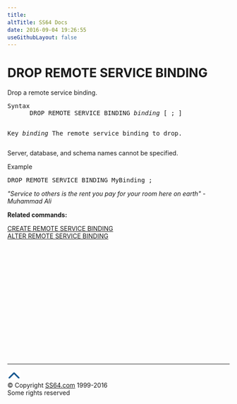 ```yaml
---
title:
altTitle: SS64 Docs
date: 2016-09-04 19:26:55
useGithubLayout: false
---
```

<!-- #BeginLibraryItem "/Library/head_sql.lbi" --><!-- #EndLibraryItem --><h1>DROP  REMOTE SERVICE BINDING</h1>
<p>Drop a remote service binding.</p>
<pre>Syntax
      DROP REMOTE SERVICE BINDING <i>binding</i> [ ; ]

Key<i>
   </i><i>binding</i>     The remote service binding to drop. </pre>
<p>  Server, database, and schema names cannot be specified.</p>
<p>Example</p>
<pre>DROP REMOTE SERVICE BINDING MyBinding ;</pre>
<p><span class="quote"><i>"Service to others is the rent you pay for your room here on earth" - Muhammad Ali</i></span></p>
<p><b>Related commands:</b></p>
<p>  <a href="rsb_c.html">CREATE REMOTE SERVICE BINDING</a><br>
  <a href="rsb_a.html">ALTER REMOTE SERVICE BINDING</a></p><!-- #BeginLibraryItem "/Library/foot_sql.lbi" --><p><script async="" src="//pagead2.googlesyndication.com/pagead/js/adsbygoogle.js"></script>
<!-- ss64-sql -->
<ins class="adsbygoogle" style="display:inline-block;width:300px;height:250px" data-ad-client="ca-pub-6140977852749469" data-ad-slot="6953563613"></ins>
<script>
(adsbygoogle = window.adsbygoogle || []).push({});
</script></p>
<hr>
<div id="bl" class="footer"><a href="#"><img src="../images/top.png" width="30" height="22" alt="Back to the Top"></a></div>
<div id="br" class="footer, tagline">© Copyright <a href="http://ss64.com/">SS64.com</a> 1999-2016<br>
Some rights reserved</div><!-- #EndLibraryItem -->

